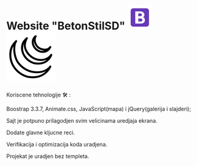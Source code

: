  # Website "BetonStilSD"          ![Screenshot](bootstrap.svg)      ![Screenshot](jq.svg)    

Koriscene tehnologije 🛠  :

 Boostrap 3.3.7, Animate.css, JavaScript(mapa) i jQuery(galerija i slajderi); 

Sajt je potpuno prilagodjen svim velicinama uredjaja ekrana.

Dodate glavne kljucne reci.

Verifikacija i optimizacija koda uradjena.

Projekat je uradjen bez templeta.


